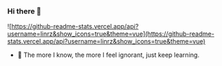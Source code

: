 ### Hi there 👋
![https://github-readme-stats.vercel.app/api?username=linrz&show_icons=true&theme=vue](https://github-readme-stats.vercel.app/api?username=linrz&show_icons=true&theme=vue)

- 🌱 The more I know, the more I feel ignorant, just keep learning.
